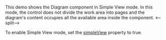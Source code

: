 This demo shows the Diagram component in Simple View mode. In this mode, the control does not divide the work area into pages and the diagram's content occupies all the available area inside the component. 
<--split-->

To enable Simple View mode, set the [simpleView](/Documentation/ApiReference/UI_Components/dxDiagram/Configuration/#simpleView) property to true.